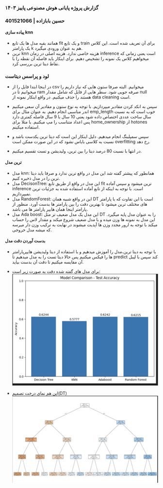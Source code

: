### گزارش پروژه پایانی هوش مصنوعی پاییز ۱۴۰۳
### حسین بابازاده | 401521066
#### پیاده سازی knn
- همانند بقیه مدل ها یک تابع fit و یک تابع train برای آن تعریف شده است.
این کلاس یک پارامتر k هم به عنوان ورودی میگیرد.
- ترین knn هزینه خاصی ندارد. هزینه اصلی در زمان inference است یعنی زمانی که میخواهیم کلاس یک نمونه را تشخیص دهیم. برای اینکار باید فاصله آن نقطه را با نقاط دیتا ترین بررسی کرد.

### لود و پراسس دیتاست
- در اینجا ابتدا فایل را از csv میخوانیم. البته صرفا ستون هایی که نیاز داریم را میخوانیم تا در ram صرفه جویی شود. 
سطر هایی از فایل که شامل مقدار null هستند را حذف میکنیم. در واقع اینکار نمونه از data cleaning است.

- سپس به انکد کردن مقادیر میپردازیم. با توجه به نوع ستون و مقادیر آن سعی میکنیم اندر مناسبی انجام دهیم.
به عنوان مثال برای emp_length خوب است که به نسبت سال ساخت عددی اختصاص داده شود یعنی 10 سال با 9 سال فاصله کمتری دارد پس اعداد متناسب را مپ میکنیم. یا مثلا برای home_ownership از hotones استفاده میکینم.

- سپس سمپلینگ انجام میدهیم. دلیل اینکار این است که دیتا ترین یکدست باشد و نسبت  به کلاسی بایاس نشود که در این صورت ممکن است overfitting رخ دهد.

- در انتها با نسبت 80 درصد دیتا را بین ترین، ولیدیشن و تست تقسیم میکنیم.

#### ترین مدل
- مدل knn: همانطور که پیشتر گفته شد این مدل در واقع ترین ندارد و صرفا باید دیتا ترین را در مدل ذخیره کنیم.
- مدل DecisonTree: این مدل در واقع از طریق تابع fit ترین میشود و سپس آماده inference است. با توجه به اینکه از تابع آماده استفاده شده به جزئیات ترین نمیپردازیم.
- مدل RandomForest: این در واقع شبیه همان DT است با این تفاوت که با پارامتر های مختلف ترین میشود تا بهترین دقت را بین پارامتر ها بدست آورد. منظور از پارامتر اینجا همان هایپر پارامتر ها می باشد.
- مدل Ada boost: این مدل یک مدل ضعیف تر مثل DT را به عنوان مدل پایه میگیرد. این مدل به نمونه ها وزن میده و با مدل ضعیف شروع میکند و مقدار لاس را حساب میکند با توجه به ارور مجدد وزن ها آپدیت میشوند در نهایت به ترکیب وزن دار میرسه که میشه مدل خروجی.


#### بدست آوردن دقت مدل
- با توجه به دیتا ترین،مدل را آموزش میدهیم و با استفاده از دیتا ولیدیشن هایپرپارامتر ها را فیکس میکنیم پس حالا دیتا تست را به مدل میدهیم تا predict کند سپس با لیبل آن مقایسه میکنیم تا دقت آن بدست بیاید.

- برای مدل های گفته شده دقت به صورت زیر است:
![accuracy](images/accuracy.png)


- این هم نمای درخت تصمیم(DT)
![DT](images/dt.png)

